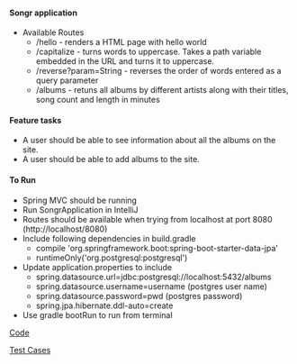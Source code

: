 #### Songr application
- Available Routes
  - /hello - renders a HTML page with hello world 
  - /capitalize - turns words to uppercase. Takes a path variable embedded in the URL and turns it to uppercase.
  - /reverse?param=String - reverses the order of words entered as a query parameter
  - /albums - retuns all albums by different artists along with their titles, song count and length in minutes

#### Feature tasks
- A user should be able to see information about all the albums on the site.
- A user should be able to add albums to the site.

#### To Run
- Spring MVC should be running
- Run SongrApplication in IntelliJ
- Routes should be available when trying from localhost at port 8080 (http://localhost/8080)
- Include following dependencies in build.gradle
  - compile 'org.springframework.boot:spring-boot-starter-data-jpa'
  - runtimeOnly('org.postgresql:postgresql')
- Update application.properties to include
  - spring.datasource.url=jdbc:postgresql://localhost:5432/albums
  - spring.datasource.username=username (postgres user name)
  - spring.datasource.password=pwd (postgres password)
  - spring.jpa.hibernate.ddl-auto=create
- Use gradle bootRun to run from terminal

[Code](https://github.com/gpadmapriya/songr/tree/master/src/main/java/com/example/songr)

[Test Cases](https://github.com/gpadmapriya/songr/tree/master/src/test/java/com/example/songr)